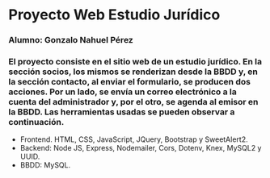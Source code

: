 # Proyecto Web Estudio Jurídico

### Alumno: Gonzalo Nahuel Pérez

### El proyecto consiste en el sitio web de un estudio jurídico. En la sección socios, los mismos se renderizan desde la BBDD y, en la sección contacto, al enviar el formulario, se producen dos acciones. Por un lado, se envía un correo electrónico a la cuenta del administrador y, por el otro, se agenda al emisor en la BBDD. Las herramientas usadas se pueden observar a continuación.

- Frontend. HTML, CSS, JavaScript, JQuery, Bootstrap y SweetAlert2.
- Backend: Node JS, Express, Nodemailer, Cors, Dotenv, Knex, MySQL2 y UUID.
- BBDD: MySQL.